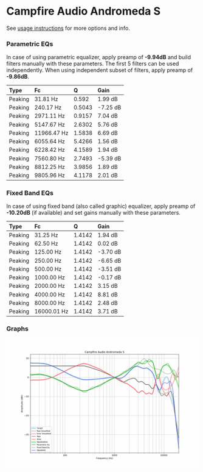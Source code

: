 # Campfire Audio Andromeda S
See [usage instructions](https://github.com/jaakkopasanen/AutoEq#usage) for more options and info.

### Parametric EQs
In case of using parametric equalizer, apply preamp of **-9.94dB** and build filters manually
with these parameters. The first 5 filters can be used independently.
When using independent subset of filters, apply preamp of **-9.86dB**.

| Type    | Fc          |      Q | Gain     |
|:--------|:------------|:-------|:---------|
| Peaking | 31.81 Hz    | 0.592  | 1.99 dB  |
| Peaking | 240.17 Hz   | 0.5043 | -7.25 dB |
| Peaking | 2971.11 Hz  | 0.9157 | 7.04 dB  |
| Peaking | 5147.67 Hz  | 2.6302 | 5.76 dB  |
| Peaking | 11966.47 Hz | 1.5838 | 6.69 dB  |
| Peaking | 6055.64 Hz  | 5.4266 | 1.56 dB  |
| Peaking | 6228.42 Hz  | 4.1589 | 1.94 dB  |
| Peaking | 7560.80 Hz  | 2.7493 | -5.39 dB |
| Peaking | 8812.25 Hz  | 3.9856 | 1.89 dB  |
| Peaking | 9805.96 Hz  | 4.1178 | 2.01 dB  |

### Fixed Band EQs
In case of using fixed band (also called graphic) equalizer, apply preamp of **-10.20dB**
(if available) and set gains manually with these parameters.

| Type    | Fc          |      Q | Gain     |
|:--------|:------------|:-------|:---------|
| Peaking | 31.25 Hz    | 1.4142 | 1.94 dB  |
| Peaking | 62.50 Hz    | 1.4142 | 0.02 dB  |
| Peaking | 125.00 Hz   | 1.4142 | -3.70 dB |
| Peaking | 250.00 Hz   | 1.4142 | -6.65 dB |
| Peaking | 500.00 Hz   | 1.4142 | -3.51 dB |
| Peaking | 1000.00 Hz  | 1.4142 | -0.17 dB |
| Peaking | 2000.00 Hz  | 1.4142 | 3.15 dB  |
| Peaking | 4000.00 Hz  | 1.4142 | 8.81 dB  |
| Peaking | 8000.00 Hz  | 1.4142 | 2.48 dB  |
| Peaking | 16000.01 Hz | 1.4142 | 3.71 dB  |

### Graphs
![](./Campfire%20Audio%20Andromeda%20S.png)